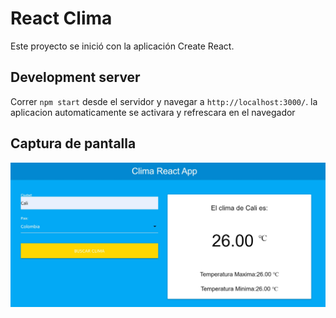 # React Clima


Este proyecto se inició con la aplicación Create React.

## Development server

Correr `npm start` desde el servidor y navegar a `http://localhost:3000/`. la aplicacion automaticamente se activara y refrescara en el navegador

## Captura de pantalla

![alt text](./src/assets/img/Capture.JPG "Home")




